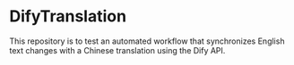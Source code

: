# DifyTranslation
This repository is to test an automated workflow that synchronizes English text changes with a Chinese translation using the Dify API.
